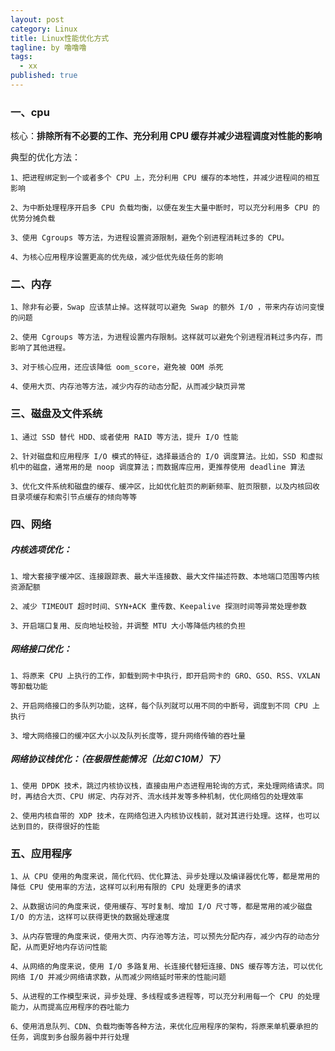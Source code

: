 ```yaml
---
layout: post
category: Linux
title: Linux性能优化方式
tagline: by 噜噜噜
tags: 
  - xx
published: true
---
```




<!--more-->

### 一、cpu

核心：**排除所有不必要的工作、充分利用 CPU 缓存并减少进程调度对性能的影响**

典型的优化方法：

```
1、把进程绑定到一个或者多个 CPU 上，充分利用 CPU 缓存的本地性，并减少进程间的相互影响

2、为中断处理程序开启多 CPU 负载均衡，以便在发生大量中断时，可以充分利用多 CPU 的优势分摊负载

3、使用 Cgroups 等方法，为进程设置资源限制，避免个别进程消耗过多的 CPU。

4、为核心应用程序设置更高的优先级，减少低优先级任务的影响
```



### 二、内存

```
1、除非有必要，Swap 应该禁止掉。这样就可以避免 Swap 的额外 I/O ，带来内存访问变慢的问题

2、使用 Cgroups 等方法，为进程设置内存限制。这样就可以避免个别进程消耗过多内存，而影响了其他进程。

3、对于核心应用，还应该降低 oom_score，避免被 OOM 杀死

4、使用大页、内存池等方法，减少内存的动态分配，从而减少缺页异常
```



### 三、磁盘及文件系统

```
1、通过 SSD 替代 HDD、或者使用 RAID 等方法，提升 I/O 性能

2、针对磁盘和应用程序 I/O 模式的特征，选择最适合的 I/O 调度算法。比如，SSD 和虚拟机中的磁盘，通常用的是 noop 调度算法；而数据库应用，更推荐使用 deadline 算法

3、优化文件系统和磁盘的缓存、缓冲区，比如优化脏页的刷新频率、脏页限额，以及内核回收目录项缓存和索引节点缓存的倾向等等
```



### 四、网络

##### 内核选项优化：

```
1、增大套接字缓冲区、连接跟踪表、最大半连接数、最大文件描述符数、本地端口范围等内核资源配额

2、减少 TIMEOUT 超时时间、SYN+ACK 重传数、Keepalive 探测时间等异常处理参数

3、开启端口复用、反向地址校验，并调整 MTU 大小等降低内核的负担
```



##### 网络接口优化：

```
1、将原来 CPU 上执行的工作，卸载到网卡中执行，即开启网卡的 GRO、GSO、RSS、VXLAN 等卸载功能

2、开启网络接口的多队列功能，这样，每个队列就可以用不同的中断号，调度到不同 CPU 上执行

3、增大网络接口的缓冲区大小以及队列长度等，提升网络传输的吞吐量
```



##### 网络协议栈优化：（在极限性能情况（比如 C10M）下）

```
1、使用 DPDK 技术，跳过内核协议栈，直接由用户态进程用轮询的方式，来处理网络请求。同时，再结合大页、CPU 绑定、内存对齐、流水线并发等多种机制，优化网络包的处理效率

2、使用内核自带的 XDP 技术，在网络包进入内核协议栈前，就对其进行处理。这样，也可以达到目的，获得很好的性能
```



### 五、应用程序

```
1、从 CPU 使用的角度来说，简化代码、优化算法、异步处理以及编译器优化等，都是常用的降低 CPU 使用率的方法，这样可以利用有限的 CPU 处理更多的请求

2、从数据访问的角度来说，使用缓存、写时复制、增加 I/O 尺寸等，都是常用的减少磁盘 I/O 的方法，这样可以获得更快的数据处理速度

3、从内存管理的角度来说，使用大页、内存池等方法，可以预先分配内存，减少内存的动态分配，从而更好地内存访问性能

4、从网络的角度来说，使用 I/O 多路复用、长连接代替短连接、DNS 缓存等方法，可以优化网络 I/O 并减少网络请求数，从而减少网络延时带来的性能问题

5、从进程的工作模型来说，异步处理、多线程或多进程等，可以充分利用每一个 CPU 的处理能力，从而提高应用程序的吞吐能力

6、使用消息队列、CDN、负载均衡等各种方法，来优化应用程序的架构，将原来单机要承担的任务，调度到多台服务器中并行处理
```


